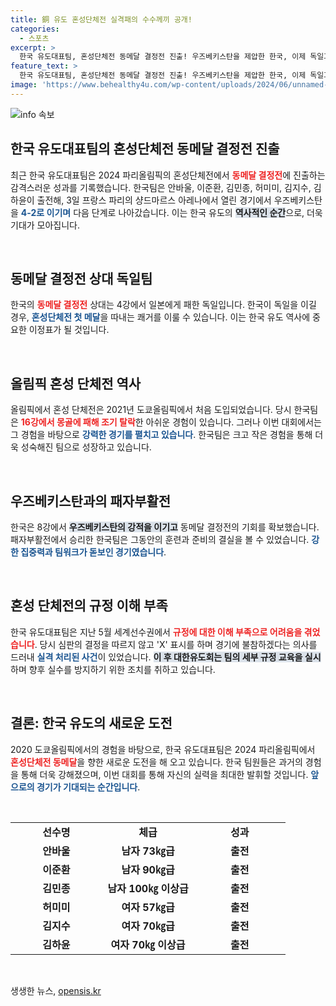 ```yaml
---
title: 銅 유도 혼성단체전 실격패의 수수께끼 공개!
categories:
  - 스포츠
excerpt: >
  한국 유도대표팀, 혼성단체전 동메달 결정전 진출! 우즈베키스탄을 제압한 한국, 이제 독일과의 맞대결에서 역사적인 첫 메달 도전에 나선다. 패배의 아픔 뒤에 숨은 값진 전투, 과연 승리할 수 있을까?
feature_text: >
  한국 유도대표팀, 혼성단체전 동메달 결정전 진출! 우즈베키스탄을 제압한 한국, 이제 독일과의 맞대결에서 역사적인 첫 메달 도전에 나선다. 패배의 아픔 뒤에 숨은 값진 전투, 과연 승리할 수 있을까?
image: 'https://www.behealthy4u.com/wp-content/uploads/2024/06/unnamed-file.png'
---
```


<p><img src="https://www.behealthy4u.com/wp-content/uploads/2024/06/unnamed-file.png" alt="info 속보" /></p>

<h2 data-ke-size="size26">한국 유도대표팀의 혼성단체전 동메달 결정전 진출</h2>

<p data-ke-size="size16">최근 한국 유도대표팀은 2024 파리올림픽의 혼성단체전에서 <b><span style="color: #ee2323;">동메달 결정전</span></b>에 진출하는 감격스러운 성과를 기록했습니다. 한국팀은 안바울, 이준환, 김민종, 허미미, 김지수, 김하윤이 출전해, 3일 프랑스 파리의 샹드마르스 아레나에서 열린 경기에서 우즈베키스탄을 <b><span style="color: #1a5490;">4-2로 이기며</span></b> 다음 단계로 나아갔습니다. 이는 한국 유도의 <b><span style="background-color: #21538527;">역사적인 순간</span></b>으로, 더욱 기대가 모아집니다. </p>

<p data-ke-size="size16">&nbsp;</p>

<h2 data-ke-size="size26">동메달 결정전 상대 독일팀</h2>

<p data-ke-size="size16">한국의 <b><span style="color: #ee2323;">동메달 결정전</span></b> 상대는 4강에서 일본에게 패한 독일입니다. 한국이 독일을 이길 경우, <b><span style="color: #1a5490;">혼성단체전 첫 메달</span></b>을 따내는 쾌거를 이룰 수 있습니다. 이는 한국 유도 역사에 중요한 이정표가 될 것입니다. </p> 

<p data-ke-size="size16">&nbsp;</p>

<h2 data-ke-size="size26">올림픽 혼성 단체전 역사</h2>

<p data-ke-size="size16">올림픽에서 혼성 단체전은 2021년 도쿄올림픽에서 처음 도입되었습니다. 당시 한국팀은 <b><span style="color: #ee2323;">16강에서 몽골에 패해 조기 탈락</span></b>한 아쉬운 경험이 있습니다. 그러나 이번 대회에서는 그 경험을 바탕으로 <b><span style="color: #1a5490;">강력한 경기를 펼치고 있습니다</span></b>. 한국팀은 크고 작은 경험을 통해 더욱 성숙해진 팀으로 성장하고 있습니다. </p>

<p data-ke-size="size16">&nbsp;</p>

<h2 data-ke-size="size26">우즈베키스탄과의 패자부활전</h2>

<p data-ke-size="size16">한국은 8강에서 <b><span style="background-color: #21538527;">우즈베키스탄의 강적을 이기고</span></b> 동메달 결정전의 기회를 확보했습니다. 패자부활전에서 승리한 한국팀은 그동안의 훈련과 준비의 결실을 볼 수 있었습니다. <b><span style="color: #1a5490;">강한 집중력과 팀워크가 돋보인 경기였습니다</span></b>. </p>

<p data-ke-size="size16">&nbsp;</p>

<h2 data-ke-size="size26">혼성 단체전의 규정 이해 부족</h2>

<p data-ke-size="size16">한국 유도대표팀은 지난 5월 세계선수권에서 <b><span style="color: #ee2323;">규정에 대한 이해 부족으로 어려움을 겪었습니다</span></b>. 당시 심판의 결정을 따르지 않고 'X' 표시를 하며 경기에 불참하겠다는 의사를 드러내 <b><span style="color: #1a5490;">실격 처리된 사건</span></b>이 있었습니다. <b><span style="background-color: #21538527;">이 후 대한유도회는 팀의 세부 규정 교육을 실시</span></b>하며 향후 실수를 방지하기 위한 조치를 취하고 있습니다. </p>

<p data-ke-size="size16">&nbsp;</p>

<h2 data-ke-size="size26">결론: 한국 유도의 새로운 도전</h2>

<p data-ke-size="size16">2020 도쿄올림픽에서의 경험을 바탕으로, 한국 유도대표팀은 2024 파리올림픽에서 <b><span style="color: #ee2323;">혼성단체전 동메달</span></b>을 향한 새로운 도전을 해 오고 있습니다. 한국 팀원들은 과거의 경험을 통해 더욱 강해졌으며, 이번 대회를 통해 자신의 실력을 최대한 발휘할 것입니다. <b><span style="color: #1a5490;">앞으로의 경기가 기대되는 순간입니다</span></b>. </p> 

<p data-ke-size="size16">&nbsp;</p>

<table style="width: 100%; border-collapse: collapse;">
<tr>
<td style="width: 33%; text-align: center; height: 17px;"><b>선수명</b></td>
<td style="width: 33%; text-align: center; height: 17px;"><b>체급</b></td>
<td style="width: 33%; text-align: center; height: 17px;"><b>성과</b></td>
</tr>
<tr>
<td style="text-align: center; height: 17px;"><b>안바울</b></td>
<td style="text-align: center; height: 17px;"><b>남자 73㎏급</b></td>
<td style="text-align: center; height: 17px;"><b>출전</b></td>
</tr>
<tr>
<td style="text-align: center; height: 17px;"><b>이준환</b></td>
<td style="text-align: center; height: 17px;"><b>남자 90㎏급</b></td>
<td style="text-align: center; height: 17px;"><b>출전</b></td>
</tr>
<tr>
<td style="text-align: center; height: 17px;"><b>김민종</b></td>
<td style="text-align: center; height: 17px;"><b>남자 100㎏ 이상급</b></td>
<td style="text-align: center; height: 17px;"><b>출전</b></td>
</tr>
<tr>
<td style="text-align: center; height: 17px;"><b>허미미</b></td>
<td style="text-align: center; height: 17px;"><b>여자 57㎏급</b></td>
<td style="text-align: center; height: 17px;"><b>출전</b></td>
</tr>
<tr>
<td style="text-align: center; height: 17px;"><b>김지수</b></td>
<td style="text-align: center; height: 17px;"><b>여자 70㎏급</b></td>
<td style="text-align: center; height: 17px;"><b>출전</b></td>
</tr>
<tr>
<td style="text-align: center; height: 17px;"><b>김하윤</b></td>
<td style="text-align: center; height: 17px;"><b>여자 70㎏ 이상급</b></td>
<td style="text-align: center; height: 17px;"><b>출전</b></td>
</tr>
</table>

<p data-ke-size="size16">&nbsp;</p>
생생한 뉴스, <a href="https://opensis.kr" rel="dofollow">opensis.kr</a>


